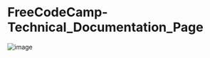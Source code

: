 # FreeCodeCamp-Technical_Documentation_Page
![image](https://user-images.githubusercontent.com/87708446/234500631-19146262-f3dd-4bf4-bf34-c12e5029737f.png)
